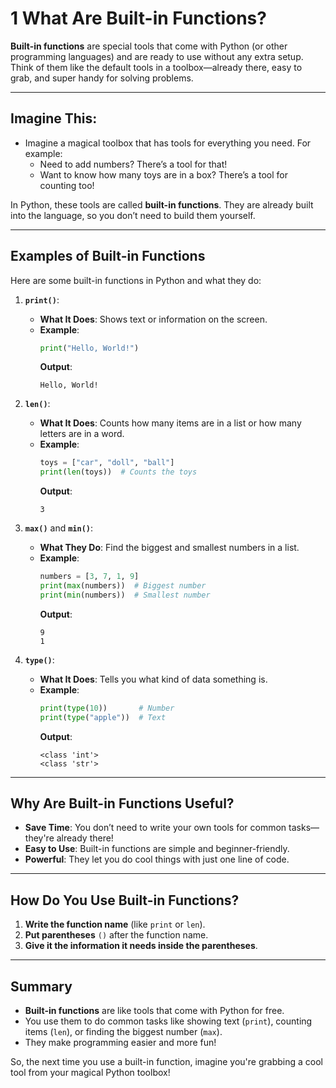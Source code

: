 # 1 What Are Built-in Functions?

**Built-in functions** are special tools that come with Python (or other programming languages) and are ready to use without any extra setup. Think of them like the default tools in a toolbox—already there, easy to grab, and super handy for solving problems.

---

## Imagine This:
- Imagine a magical toolbox that has tools for everything you need. For example:
  - Need to add numbers? There’s a tool for that!
  - Want to know how many toys are in a box? There’s a tool for counting too!

In Python, these tools are called **built-in functions**. They are already built into the language, so you don’t need to build them yourself.

---

## Examples of Built-in Functions

Here are some built-in functions in Python and what they do:

1. **`print()`**:
   - **What It Does**: Shows text or information on the screen.
   - **Example**:
     ```python
     print("Hello, World!")
     ```
     **Output**:
     ```
     Hello, World!
     ```

2. **`len()`**:
   - **What It Does**: Counts how many items are in a list or how many letters are in a word.
   - **Example**:
     ```python
     toys = ["car", "doll", "ball"]
     print(len(toys))  # Counts the toys
     ```
     **Output**:
     ```
     3
     ```

3. **`max()`** and **`min()`**:
   - **What They Do**: Find the biggest and smallest numbers in a list.
   - **Example**:
     ```python
     numbers = [3, 7, 1, 9]
     print(max(numbers))  # Biggest number
     print(min(numbers))  # Smallest number
     ```
     **Output**:
     ```
     9
     1
     ```

4. **`type()`**:
   - **What It Does**: Tells you what kind of data something is.
   - **Example**:
     ```python
     print(type(10))       # Number
     print(type("apple"))  # Text
     ```
     **Output**:
     ```
     <class 'int'>
     <class 'str'>
     ```

---

## Why Are Built-in Functions Useful?
- **Save Time**: You don’t need to write your own tools for common tasks—they're already there!
- **Easy to Use**: Built-in functions are simple and beginner-friendly.
- **Powerful**: They let you do cool things with just one line of code.

---

## How Do You Use Built-in Functions?
1. **Write the function name** (like `print` or `len`).
2. **Put parentheses** `()` after the function name.
3. **Give it the information it needs inside the parentheses**.

---

## Summary
- **Built-in functions** are like tools that come with Python for free.
- You use them to do common tasks like showing text (`print`), counting items (`len`), or finding the biggest number (`max`).
- They make programming easier and more fun!

So, the next time you use a built-in function, imagine you're grabbing a cool tool from your magical Python toolbox!
